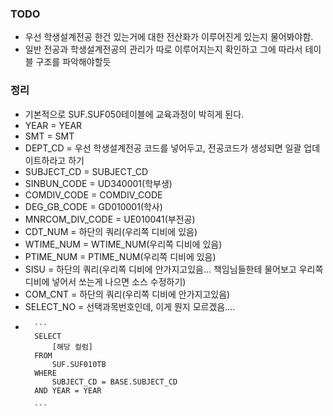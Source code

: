 
### TODO
- 우선 학생설계전공 한건 있는거에 대한 전산화가 이루어진게 있는지 물어봐야함.
- 일반 전공과 학생설계전공의 관리가 따로 이루어지는지 확인하고 그에 따라서 테이블 구조를 파악해야할듯



### 정리
- 기본적으로 SUF.SUF050테이블에 교육과정이 박히게 된다.
- YEAR = YEAR
- SMT = SMT
- DEPT_CD = 우선 학생설계전공 코드를 넣어두고, 전공코드가 생성되면 일괄 업데이트하라고 하기
- SUBJECT_CD = SUBJECT_CD
- SINBUN_CODE =  UD340001(학부생)
- COMDIV_CODE = COMDIV_CODE
- DEG_GB_CODE = GD010001(학사)
- MNRCOM_DIV_CODE = UE010041(부전공)
- CDT_NUM = 하단의 쿼리(우리쪽 디비에 있음)
- WTIME_NUM = WTIME_NUM(우리쪽 디비에 있음)
- PTIME_NUM = PTIME_NUM(우리쪽 디비에 있음)
- SISU = 하단의 쿼리(우리쪽 디비에 안가지고있음... 책임님들한테 물어보고 우리쪽 디비에 넣어서 쏘는게 나으면 소스 수정하기)
- COM_CNT = 하단의 쿼리(우리쪽 디비에 안가지고있음)
- SELECT_NO = 선택과목번호인데, 이게 뭔지 모르겠음....
- 		```
		SELECT 
			[해당 컬럼] 
		FROM 
			SUF.SUF010TB 
		WHERE 
			SUBJECT_CD = BASE.SUBJECT_CD
		AND YEAR = YEAR
		
		```